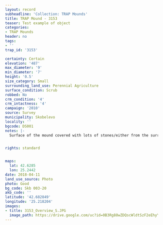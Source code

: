 ```yaml
---
layout: record
subheadline: 'Collection: TRAP Mounds'
title: TRAP Mound - 3153
teaser: Test example of object
categories:
- TRAP Mounds
header: no
tags:
- ''
trap_id: '3153'

certainty: Certain
elevation: '487'
max_diameter: '9'
min_diameter: '7'
height: '0.5'
size_category: Small
surrounding_land_use: Perennial Agriculture
surface_condition: Scrub
robbed: No
crm_condition: '4'
crm_intactness: '4'
campaign: '2010'
source: Survey
municipality: Skobelevo
locality: ''
bgcode: DS001
notes: |-
  Surface of the mound covered with lots of stones/either from the surrounding pasture or from the mound.


rights: standard


maps:
  lat: 42.6285
  lon: 25.2442
date: 2018-04-11
land_use_source: Photo
photo: Good
bg_code: Skb 003-20
akb_code: ''
latitude: '42.682849'
longitude: '25.218204'
images:
- title: 3153_Overview_S.JPG
  image_path: https://drive.google.com/uc?id=0B3Rg88wZDQscWldtSzF2eEhyYms
---
```

